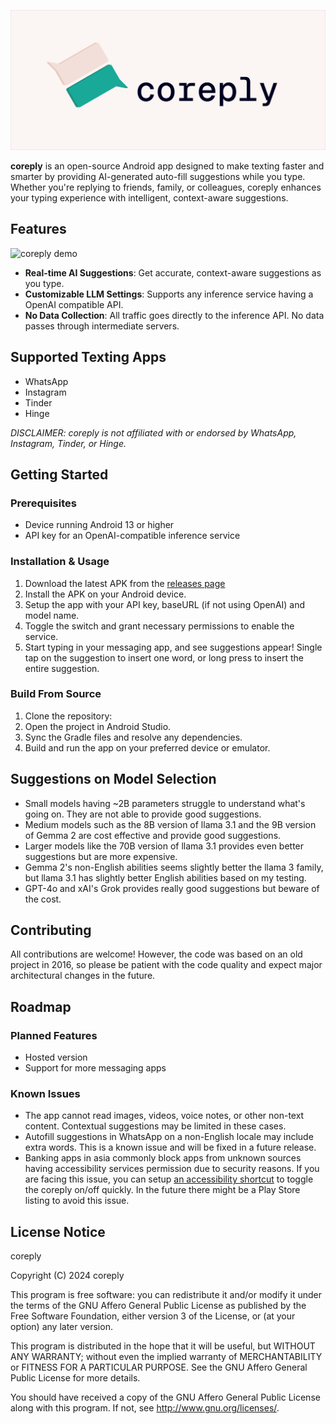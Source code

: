![coreply banner](./docs/static/coreply_banner.png)

**coreply** is an open-source Android app designed to make texting faster and smarter by providing AI-generated auto-fill suggestions while you type. Whether you're replying to friends, family, or colleagues, coreply enhances your typing experience with intelligent, context-aware suggestions.

## Features

![coreply demo](./docs/static/coreply_demo.gif)

-   **Real-time AI Suggestions**: Get accurate, context-aware suggestions as you type.
-   **Customizable LLM Settings**: Supports any inference service having a OpenAI compatible API.
-   **No Data Collection**: All traffic goes directly to the inference API. No data passes through intermediate servers.

## Supported Texting Apps

-   WhatsApp
-   Instagram
-   Tinder
-   Hinge

_DISCLAIMER: coreply is not affiliated with or endorsed by WhatsApp, Instagram, Tinder, or Hinge._

## Getting Started

### Prerequisites

-   Device running Android 13 or higher
-   API key for an OpenAI-compatible inference service

### Installation & Usage

1. Download the latest APK from the [releases page](https://github.com/coreply/coreply/releases)
2. Install the APK on your Android device.
3. Setup the app with your API key, baseURL (if not using OpenAI) and model name.
4. Toggle the switch and grant necessary permissions to enable the service.
5. Start typing in your messaging app, and see suggestions appear! Single tap on the suggestion to insert one word, or long press to insert the entire suggestion.

### Build From Source

1. Clone the repository:
2. Open the project in Android Studio.
3. Sync the Gradle files and resolve any dependencies.
4. Build and run the app on your preferred device or emulator.

## Suggestions on Model Selection

-   Small models having ~2B parameters struggle to understand what's going on. They are not able to provide good suggestions.
-   Medium models such as the 8B version of llama 3.1 and the 9B version of Gemma 2 are cost effective and provide good suggestions.
-   Larger models like the 70B version of llama 3.1 provides even better suggestions but are more expensive.
-   Gemma 2's non-English abilities seems slightly better the llama 3 family, but llama 3.1 has slightly better English abilities based on my testing.
-   GPT-4o and xAI's Grok provides really good suggestions but beware of the cost.

## Contributing

All contributions are welcome! However, the code was based on an old project in 2016, so please be patient with the code quality and expect major architectural changes in the future.

## Roadmap

### Planned Features

-   Hosted version
-   Support for more messaging apps

### Known Issues

-   The app cannot read images, videos, voice notes, or other non-text content. Contextual suggestions may be limited in these cases.
-   Autofill suggestions in WhatsApp on a non-English locale may include extra words. This is a known issue and will be fixed in a future release.
-   Banking apps in asia commonly block apps from unknown sources having accessibility services permission due to security reasons. If you are facing this issue, you can setup [an accessibility shortcut](https://support.google.com/accessibility/android/answer/7650693?hl=en#step_1) to toggle the coreply on/off quickly. In the future there might be a Play Store listing to avoid this issue.

## License Notice

coreply

Copyright (C) 2024 coreply

This program is free software: you can redistribute it and/or modify
it under the terms of the GNU Affero General Public License as published by
the Free Software Foundation, either version 3 of the License, or
(at your option) any later version.

This program is distributed in the hope that it will be useful,
but WITHOUT ANY WARRANTY; without even the implied warranty of
MERCHANTABILITY or FITNESS FOR A PARTICULAR PURPOSE. See the
GNU Affero General Public License for more details.

You should have received a copy of the GNU Affero General Public License
along with this program. If not, see <http://www.gnu.org/licenses/>.

